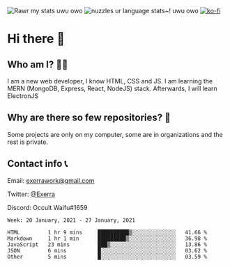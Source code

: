 ![Rawr my stats uwu owo](https://github-readme-stats.vercel.app/api?username=Exerra&show_icons=true&theme=buefy)
![nuzzles ur language stats~! uwu owo](https://github-readme-stats.vercel.app/api/top-langs/?username=Exerra&layout=compact)
[![ko-fi](https://www.ko-fi.com/img/githubbutton_sm.svg)](https://ko-fi.com/X8X130H96)
# Hi there 👋
## Who am I? 🙋‍♀️
I am a new web developer, I know HTML, CSS and JS. I am learning the MERN (MongoDB, Express, React, NodeJS) stack. Afterwards, I will learn ElectronJS
## Why are there so few repositories? 🤔
Some projects are only on my computer, some are in organizations and the rest is private.
## Contact info 📞
Email: [exerrawork@gmail.com](mailto:exerrawork@gmail.com)

Twitter: [@Exerra](https://twitter.com/exerra)

Discord: Occult Waifu#1659

<!--START_SECTION:waka-->
```text
Week: 20 January, 2021 - 27 January, 2021

HTML         1 hr 9 mins     ██████████▒░░░░░░░░░░░░░░   41.66 % 
Markdown     1 hr 1 min      █████████▒░░░░░░░░░░░░░░░   36.98 % 
JavaScript   23 mins         ███▒░░░░░░░░░░░░░░░░░░░░░   13.86 % 
JSON         6 mins          █░░░░░░░░░░░░░░░░░░░░░░░░   03.62 % 
Other        5 mins          █░░░░░░░░░░░░░░░░░░░░░░░░   03.59 % 
```
<!--END_SECTION:waka-->
